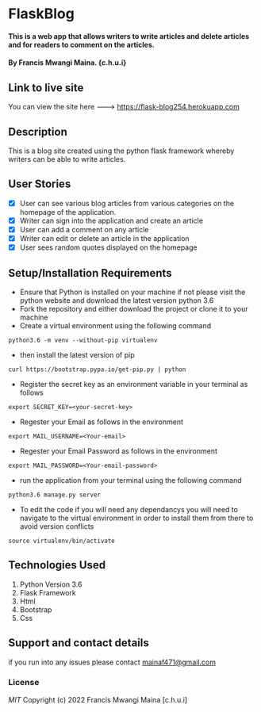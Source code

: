 # FlaskBlog

####  This is a web app that allows writers to write articles and delete articles and for readers to comment on the articles.

#### By Francis Mwangi Maina. {c.h.u.i}

## Link to live site
You can view the site here ---> https://flask-blog254.herokuapp.com

## Description
This is a blog site created using the python flask framework whereby writers can be able to write articles.

## User Stories
- [x] User can see various blog articles from various categories on the homepage of the application.
- [x] Writer can sign into the application and create an article
- [x] User can add a comment on any article
- [x] Writer can edit or delete an article in the application 
- [x] User sees random quotes displayed on the homepage

## Setup/Installation Requirements
* Ensure that Python is installed on your machine if not please visit the python website and download the latest version python 3.6
* Fork the repository and either download the project or clone it to your machine
* Create a virtual environment using the following command
```
python3.6 -m venv --without-pip virtualenv
```
* then install the latest version of pip
```
curl https://bootstrap.pypa.io/get-pip.py | python
```
* Register the secret key as an environment variable in your terminal as follows
```
export SECRET_KEY=<your-secret-key>
```
* Regester your Email as follows in the environment
```
export MAIL_USERNAME=<Your-email>
```
* Regester your Email Password as follows in the environment
```
export MAIL_PASSWORD=<Your-email-password>
```
* run the application from your terminal using the following command
```
python3.6 manage.py server
```
* To edit the code if you will need any dependancys you will need to navigate to the virtual environment in order to install them from there to avoid version conflicts
```
source virtualenv/bin/activate
```

## Technologies Used
1. Python Version 3.6
2. Flask Framework
3. Html
4. Bootstrap
5. Css

## Support and contact details
if you run into any issues please contact mainaf471@gmail.com

### License

*MIT*
Copyright (c) 2022 Francis Mwangi Maina [c.h.u.i]